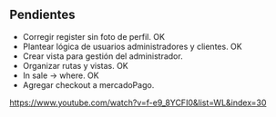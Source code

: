 Pendientes
---------------
- Corregir register sin foto de perfil. OK 
- Plantear lógica de usuarios administradores y clientes. OK
- Crear vista para gestión del administrador.
- Organizar rutas y vistas. OK
- In sale -> where. OK
- Agregar checkout a mercadoPago.

https://www.youtube.com/watch?v=f-e9_8YCFI0&list=WL&index=30